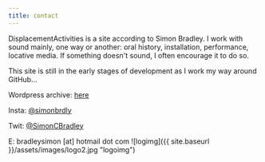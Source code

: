 ```yaml
---
title: contact
---
```


DisplacementActivities is a site according to Simon Bradley. I work with sound mainly, one way or another: oral history, installation, performance, locative media. If something doesn't sound, I often encourage it to do so.  

This site is still in the early stages of development as I work my way around GitHub...

Wordpress archive: [here](https://displacementactivities1.wordpress.com/) 

Insta: [@simonbrdly](https://www.instagram.com/simonbrdly)  

Twit: [@SimonCBradley](https://twitter.com/SimonCBradley)  

E: bradleysimon [at] hotmail dot com
![logimg]({{ site.baseurl }}/assets/images/logo2.jpg "logoimg")